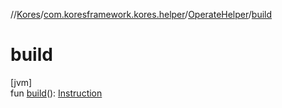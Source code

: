 //[Kores](../../../index.md)/[com.koresframework.kores.helper](../index.md)/[OperateHelper](index.md)/[build](build.md)

# build

[jvm]\
fun [build](build.md)(): [Instruction](../../com.koresframework.kores/-instruction/index.md)
